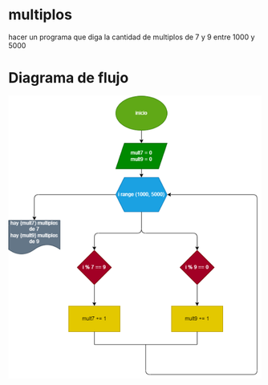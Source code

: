 # multiplos

hacer un programa que diga la cantidad de multiplos de 7 y 9 entre 1000 y 5000

# Diagrama de flujo 

![Diagrama de flujo](ejercicio2_diagrama.png "Diagrama de flujo")